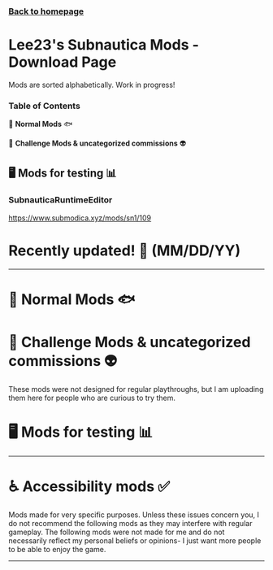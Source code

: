 ### [Back to homepage](https://github.com/LeeTwentyThree/SubnauticaMods/blob/main/README.md)

# Lee23's Subnautica Mods - Download Page
Mods are sorted alphabetically. Work in progress!

### Table of Contents

🐠  **Normal Mods**  🐟

🎲 **Challenge Mods & uncategorized commissions**  👽

🖥️  **Mods for testing**  📊
---

### SubnauticaRuntimeEditor

https://www.submodica.xyz/mods/sn1/109

# Recently updated! 🎉 (MM/DD/YY)

---

# 🐠 Normal Mods 🐟

# 🎲 Challenge Mods & uncategorized commissions 👽

These mods were not designed for regular playthroughs, but I am uploading them here for people who are curious to try them.

# 🖥️ Mods for testing 📊


---

# ♿ Accessibility mods ✅

Mods made for very specific purposes. Unless these issues concern you, I do not recommend the following mods as they may interfere with regular gameplay. The following mods were not made for me and do not necessarily reflect my personal beliefs or opinions- I just want more people to be able to enjoy the game.

---
